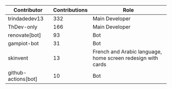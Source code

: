 | Contributor | Contributions | Role |
| ------------ | -------------- | ---- |
| trindadedev13 | 332 | Main Developer |
| ThDev-only | 166 | Main Developer |
| renovate[bot] | 93 | Bot |
| gampiot-bot | 31 | Bot |
| skinvent | 13 | French and Arabic language, home screen redesign with cards  |
| github-actions[bot] | 10 | Bot |
